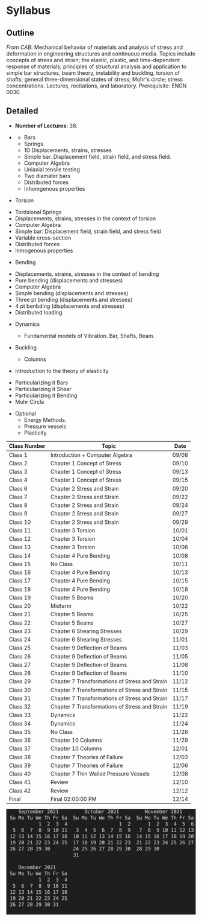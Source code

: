 # Syllabus 

## Outline 

_From CAB_: Mechanical behavior of materials and analysis of stress and deformation in engineering structures and continuous media. Topics include concepts of stress and strain; the elastic, plastic, and time-dependent response of materials; principles of structural analysis and application to simple bar structures, beam theory, instability and buckling, torsion of shafts; general three-dimensional states of stress; Mohr's circle; stress concentrations. Lectures, recitations, and laboratory. Prerequisite: ENGN 0030.



## Detailed
*  **Number of Lectures:** 38. 
* * Bars
  - Springs
  - 1D Displacements, strains, stresses
  - Simple bar. Displacement field, strain field, and stress field.
  - Computer Algebra
  - Uniaxial tensile testing
  - Two diamater bars
  - Distributed forces
  - Inhomgenous properties

*  Torsion
  - Tordsional Springs
  -  Displacements, strains, stresses in the context of torsion
  - Computer Algebra
  - Simple bar: Displacement field, strain field, and stress field
  - Variable cross-section
  - Distributed forces
  - Inmogenous properties

*  Bending

  -  Displacements, strains, stresses in the context of bending
  - Pure bending (displacements and stresses)
  -  Computer Algebra
  - Simple bending (displacements and stresses)
  - Three pt bending (displacements and stresses)
  - 4 pt benbding (displacements and stresses)
  - Distributed loading

* Dynamics
    - Fundamental models of Vibration. Bar, Shafts, Beam.


*  Buckling
   - Columns

* Introduction to the theory of elasticity
 - Particularizing it   Bars
 - Particularizing it Shear
 - Particularizing it Bending
 - Mohr Circle
 
* Optional
    - Energy Methods.
    - Pressure vessels
    - Plasticity





| Class Number | Topic                                          | Date  |
|--------------|------------------------------------------------|-------|
| Class 1      | Introduction + Computer Algebra                | 09/08 |
| Class 2      | Chapter 1 Concept of Stress                    | 09/10 |
| Class 3      | Chapter 1 Concept of Stress                    | 09/13 |
| Class 4      | Chapter 1 Concept of Stress                    | 09/15 |
| Class 6      | Chapter 2 Stress and Strain                    | 09/20 |
| Class 7      | Chapter 2 Stress and Strain                    | 09/22 |
| Class 8      | Chapter 2 Stress and Strain                    | 09/24 |
| Class 9      | Chapter 2 Stress and Strain                    | 09/27 |
| Class 10     | Chapter 2 Stress and Strain                    | 09/29 |
| Class 11     | Chapter  3 Torsion                             | 10/01 |
| Class 12     | Chapter  3 Torsion                             | 10/04 |
| Class 13     | Chapter  3 Torsion                             | 10/06 |
| Class 14     | Chapter 4 Pure Bending                         | 10/08 |
| Class 15     | No Class                                       | 10/11 |
| Class 16     | Chapter 4 Pure Bending                         | 10/13 |
| Class 17     | Chapter 4 Pure Bending                         | 10/15 |
| Class 18     | Chapter 4 Pure Bending                         | 10/18 |
| Class 19     | Chapter 5 Beams                                | 10/20 |
| Class 20     | Midterm                                        | 10/22 |
| Class 21     | Chapter 5 Beams                                | 10/25 |
| Class 22     | Chapter 5 Beams                                | 10/27 |
| Class 23     | Chapter 6 Shearing Stresses                    | 10/29 |
| Class 24     | Chapter 6 Shearing Stresses                    | 11/01 |
| Class 25     | Chapter 9 Deflection of Beams                  | 11/03 |
| Class 26     | Chapter 9 Deflection of Beams                  | 11/05 |
| Class 27     | Chapter 9 Deflection of Beams                  | 11/08 |
| Class 28     | Chapter 9 Deflection of Beams                  | 11/10 |
| Class 29     | Chapter 7 Transformations of Stress and Strain | 11/12 |
| Class 30     | Chapter 7 Transformations of Stress and Strain | 11/15 |
| Class 31     | Chapter 7 Transformations of Stress and Strain | 11/17 |
| Class 32     | Chapter 7 Transformations of Stress and Strain | 11/19 |
| Class 33     | Dynamics                                       | 11/22 |
| Class 34     | Dynamics                                       | 11/24 |
| Class 35     | No Class                                       | 11/26 |
| Class 36     | Chapter 10 Columns                             | 11/29 |
| Class 37     | Chapter 10 Columns                             | 12/01 |
| Class 38     | Chapter 7 Theories of Failure                  | 12/03 |
| Class 39     | Chapter 7 Theories of Failure                  | 12/06 |
| Class 40     | Chapter 7 Thin Walled Pressure Vessels         | 12/08 |
| Class 41     | Review                                         | 12/10 |
| Class 42     | Review                                         | 12/12 |
| Final        | Final 02:00:00 PM                              | 12/14 |


<img src="2021-09-05-21-09-04.png" alt="drawing" width="600"/>

